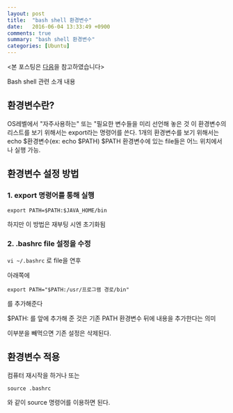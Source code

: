 ```yaml
---
layout: post
title:  "bash shell 환경변수"
date:   2016-06-04 13:33:49 +0900
comments: true
summary: "bash shell 환경변수"
categories: [Ubuntu]
---
```


<본 포스팅은 [다음](http://seven00.tistory.com/680)을 참고하였습니다>

Bash shell 관련 소개 내용

## 환경변수란?

OS레벨에서 "자주사용하는" 또는 "필요한 변수들을 미리 선언해 놓은 것
이 환경변수의 리스트를 보기 위해서는 export라는 명령어를 쓴다.
1개의 환경변수를 보기 위해서는 echo $환경변수(ex: echo $PATH)
$PATH 환경변수에 있는 file들은 어느 위치에서나 실행 가능.

## 환경변수 설정 방법

### 1. export 명령어를 통해 실행

```
export PATH=$PATH:$JAVA_HOME/bin
```

하지만 이 방법은 재부팅 시엔 초기화됨

### 2. .bashrc file 설정을 수정

`vi ~/.bashrc` 로 file을 연후

아래쪽에

```
export PATH="$PATH:/usr/프로그램 경로/bin"
```

를 추가해준다 

$PATH: 를 앞에 추가해 준 것은 기존 PATH 환경변수 뒤에 내용을 추가한다는 의미

이부분을 빼먹으면 기존 설정은 삭제된다.

## 환경변수 적용

컴퓨터 재시작을 하거나 또는

```
source .bashrc
```

와 같이 source 명령어를 이용하면 된다.
